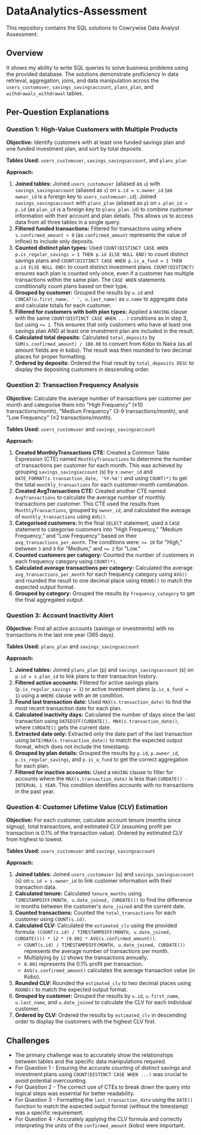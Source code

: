 # DataAnalytics-Assessment
This repository contains the SQL solutions to Cowrywise Data Analyst Assessment.

## Overview
It shows my ability to write SQL queries to solve business problems using the provided database. The solutions demonstrate proficiency in data retrieval, aggregation, joins, and data manipulation across the `users_customuser`, `savings_savingsaccount`, `plans_plan`, and `withdrawals_withdrawal` tables.

## Per-Question Explanations

### Question 1: High-Value Customers with Multiple Products

**Objective:** Identify customers with at least one funded savings plan and one funded investment plan, and sort by total deposits.

**Tables Used:** `users_customuser`, `savings_savingsaccount`, and `plans_plan`

**Approach:**

1.  **Joined tables:** Joined `users_customuser` (aliased as `u`) with `savings_savingsaccount` (aliased as `s`) on `u.id = s.owner_id` (as `owner_id` is a foreign key to `users_customuser.id`). Joined `savings_savingsaccount` with `plans_plan` (aliased as `p`) on `s.plan_id = p.id` (as `plan_id` is a foreign key to `plans_plan.id`) to combine customer information with their account and plan details. This allows us to access data from all three tables in a single query.
2.  **Filtered funded transactions:** Filtered for transactions using where `s.confirmed_amount > 0` (as `confirmed_amount` represents the value of inflow) to include only deposits.
3.  **Counted distinct plan types:** Used `COUNT(DISTINCT CASE WHEN p.is_regular_savings = 1 THEN p.id ELSE NULL END)` to count distinct savings plans and `COUNT(DISTINCT CASE WHEN p.is_a_fund = 1 THEN p.id ELSE NULL END)` to count distinct investment plans. `COUNT(DISTINCT)` ensures each plan is counted only once, even if a customer has multiple transactions within the same plan. The `CASE WHEN` statements conditionally count plans based on their type.
4.  **Grouped by customer:** Grouped the results by `u.id` and `CONCAT(u.first_name, ' ', u.last_name)` as `u.name` to aggregate data and calculate totals for each customer.
5.  **Filtered for customers with both plan types:** Applied a `HAVING` clause with the same `COUNT(DISTINCT CASE WHEN ...)` conditions as in step 3, but using `>= 1`. This ensures that only customers who have at least one savings plan AND at least one investment plan are included in the result.
6.  **Calculated total deposits:** Calculated `total_deposits` by `SUM(s.confirmed_amount) / 100.00` to convert from Kobo to Naira (as all amount fields are in kobo). The result was then rounded to two decimal places for proper formatting.
7.  **Ordered by deposits:** Ordered the final result by `total_deposits DESC` to display the depositing customers in descending order.

### Question 2: Transaction Frequency Analysis

**Objective:** Calculate the average number of transactions per customer per month and categorise them into "High Frequency" (≥10 transactions/month), "Medium Frequency" (3-9 transactions/month), and "Low Frequency" (≤2 transactions/month).

**Tables Used:** `users_customuser` and `savings_savingsaccount`

**Approach:**

1.  **Created MonthlyTransactions CTE:** Created a Common Table Expression (CTE) named `MonthlyTransactions` to determine the number of transactions per customer for each month. This was achieved by grouping `savings_savingsaccount` (s) by `s.owner_id` and `DATE_FORMAT(s.transaction_date, '%Y-%m')` and using `COUNT(*)` to get the total `monthly_transactions` for each customer-month combination.
2.  **Created AvgTransactions CTE:** Created another CTE named `AvgTransactions` to calculate the average number of monthly transactions per customer. This CTE used the results from `MonthlyTransactions`, grouped by `owner_id`, and calculated the average of `monthly_transactions` using `AVG()`.
3.  **Categorised customers:** In the final `SELECT` statement, used a `CASE` statement to categorise customers into "High Frequency," "Medium Frequency," and "Low Frequency" based on their `avg_transactions_per_month`. The conditions were: `>= 10` for "High," between `3` and `9` for "Medium," and `<= 2` for "Low."
4.  **Counted customers per category:** Counted the number of customers in each frequency category using `COUNT(*)`.
5.  **Calculated average transactions per category:** Calculated the average `avg_transactions_per_month` for each frequency category using `AVG()` and rounded the result to one decimal place using `ROUND()` to match the expected output format.
6.  **Grouped by category:** Grouped the results by `frequency_category` to get the final aggregated output.

### Question 3: Account Inactivity Alert

**Objective:** Find all active accounts (savings or investments) with no transactions in the last one year (365 days).

**Tables Used:** `plans_plan` and `savings_savingsaccount`

**Approach:**

1.  **Joined tables:** Joined `plans_plan` (p) and `savings_savingsaccount` (s) on `p.id = s.plan_id` to link plans to their transaction history.
2.  **Filtered active accounts:** Filtered for active savings plans (`p.is_regular_savings = 1`) or active investment plans (`p.is_a_fund = 1`) using a `WHERE` clause with an `OR` condition.
3.  **Found last transaction date:** Used `MAX(s.transaction_date)` to find the most recent transaction date for each plan.
4.  **Calculated inactivity days:** Calculated the number of days since the last transaction using `DATEDIFF(CURDATE(), MAX(s.transaction_date))`, where `CURDATE()` gets the current date.
5.  **Extracted date only:** Extracted only the date part of the last transaction using `DATE(MAX(s.transaction_date))` to match the expected output format, which does not include the timestamp.
6.  **Grouped by plan details:** Grouped the results by `p.id`, `p.owner_id`, `p.is_regular_savings`, and `p.is_a_fund` to get the correct aggregation for each plan.
7.  **Filtered for inactive accounts:** Used a `HAVING` clause to filter for accounts where the `MAX(s.transaction_date)` is less than `CURDATE() - INTERVAL 1 YEAR`. This condition identifies accounts with no transactions in the past year.

### Question 4: Customer Lifetime Value (CLV) Estimation

**Objective:** For each customer, calculate account tenure (months since signup), total transactions, and estimated CLV (assuming profit per transaction is 0.1% of the transaction value). Ordered by estimated CLV from highest to lowest.

**Tables Used:** `users_customuser` and `savings_savingsaccount`

**Approach:**

1.  **Joined tables:** Joined `users_customuser` (u) and `savings_savingsaccount` (s) on `u.id = s.owner_id` to link customer information with their transaction data.
2.  **Calculated tenure:** Calculated `tenure_months` using `TIMESTAMPDIFF(MONTH, u.date_joined, CURDATE())` to find the difference in months between the customer's `date_joined` and the current date.
3.  **Counted transactions:** Counted the `total_transactions` for each customer using `COUNT(s.id)`.
4.  **Calculated CLV:** Calculated the `estimated_clv` using the provided formula: `(COUNT(s.id) / TIMESTAMPDIFF(MONTH, u.date_joined, CURDATE())) * 12 * (0.001 * AVG(s.confirmed_amount))`.
    * `COUNT(s.id) / TIMESTAMPDIFF(MONTH, u.date_joined, CURDATE())` represents the average number of transactions per month.
    * Multiplying by `12` shows the transactions annually.
    * `0.001` represents the 0.1% profit per transaction.
    * `AVG(s.confirmed_amount)` calculates the average transaction value (in Kobo).
5.  **Rounded CLV:** Rounded the `estimated_clv` to two decimal places using `ROUND()` to match the expected output format.
6.  **Grouped by customer:** Grouped the results by `u.id`, `u.first_name`, `u.last_name`, and `u.date_joined` to calculate the CLV for each individual customer.
7.  **Ordered by CLV:** Ordered the results by `estimated_clv` in descending order to display the customers with the highest CLV first.

## Challenges

* The primary challenge was to accurately show the relationships between tables and the specific data manipulations required.
* For Question 1 - Ensuring the accurate counting of distinct savings and investment plans using `COUNT(DISTINCT CASE WHEN ...)` was crucial to avoid potential overcounting.
* For Question 2 - The correct use of CTEs to break down the query into logical steps was essential for better readability.
* For Question 3 - Formatting the `last_transaction_date` using the `DATE()` function to match the expected output format (without the timestamp) was a specific requirement.
* For Question 4 - Accurately applying the CLV formula and correctly interpreting the units of the `confirmed_amount` (kobo) were important.
